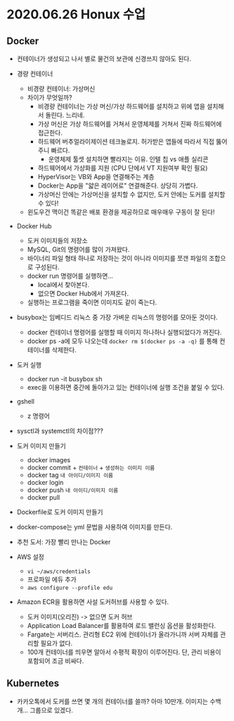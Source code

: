 # 2020.06.26 Honux 수업

## Docker

* 컨테이너가 생성되고 나서 별로 물건의 보관에 신경쓰지 않아도 된다.
* 경량 컨테이너
  * 비경량 컨테이너: 가상머신
  * 차이가 무엇일까?
    * 비경량 컨테이너는 가상 머신/가상 하드웨어를 설치하고 위에 앱을 설치해서 돌린다. 느리네.
    * 가상 머신은 가상 하드웨어를 거쳐서 운영체제를 거쳐서 진짜 하드웨어에 접근한다.
    * 하드웨어 버추얼라이제이션 테크놀로지. 허가받은 앱들에 따라서 직접 뚫어주니 빠르다.
      * 운영체제 툴셋 설치하면 빨라지는 이유. 인텔 칩 vs 애플 실리콘
    * 하드웨어에서 가상화를 지원 (CPU 단에서 VT 지원여부 확인 필요)
    * HyperVisor는 VB와 App을 연결해주는 계층
    * Docker는 App을 "얇은 레이어로" 연결해준다. 상당히 가볍다.
    * 가상머신 안에는 가상머신을 설치할 수 없지만, 도커 안에는 도커를 설치할 수 있다!
  * 윈도우건 맥이건 똑같은 배포 환경을 제공하므로 매우매우 구동이 잘 된다!
* Docker Hub
  * 도커 이미지들의 저장소
  * MySQL, Git의 명령어를 많이 가져왔다.
  * 바이너리 파일 형태 하나로 저장하는 것이 아니라 이미지를 쪼갠 파일의 조합으로 구성된다.
  * docker run 명령어를 실행하면...
    * local에서 찾아본다.
    * 없으면 Docker Hub에서 가져온다.
  * 실행하는 프로그램을 죽이면 이미지도 같이 죽는다.
* busybox는 임베디드 리눅스 중 가장 가벼운 리눅스의 명령어를 모아둔 것이다.
  * docker 컨테이너 명령어를 실행할 때 이미지 하나하나 실행되었다가 꺼진다.
  * docker ps -a에 모두 나오는데 ```docker rm $(docker ps -a -q)``` 를 통해 컨테이너를 삭제한다.
* 도커 실행
  * docker run -it busybox sh
  * exec을 이용하면 중간에 돌아가고 있는 컨테이너에 실행 조건을 붙일 수 있다.

* gshell
  * z 명령어
* sysctl과 systemctl의 차이점???

* 도커 이미지 만들기
  * docker images
  * docker commit + ```컨테이너``` + ```생성하는 이미지 이름```
  * docker tag ```내 아이디/이미지 이름```
  * docker login
  * docker push ```내 아이디/이미지 이름```
  * docker pull
* Dockerfile로 도커 이미지 만들기
* docker-compose는 yml 문법을 사용하여 이미지를 만든다.
* 추천 도서: 가장 빨리 만나는 Docker

* AWS 설정
  * ```vi ~/aws/credentials```
  * 프로파일 에듀 추가
  * ```aws configure --profile edu```
* Amazon ECR을 활용하면 사설 도커허브를 사용할 수 있다.
  * 도커 이미지(오리진) -> 없으면 도커 허브
  * Application Load Balancer를 활용하여 로드 밸런싱 옵션을 활성화한다.
  * Fargate는 서버리스. 관리형 EC2 위에 컨테이너가 올라가니까 서버 자체를 관리할 필요가 없다.
  * 100개 컨테이너를 띄우면 알아서 수평적 확장이 이루어진다. 단, 관리 비용이 포함되어 조금 비싸다.

## Kubernetes

* 카카오톡에서 도커를 쓰면 몇 개의 컨테이너를 쓸까? 아마 10만개. 이미지는 수백개... 그룹으로 있겠다.